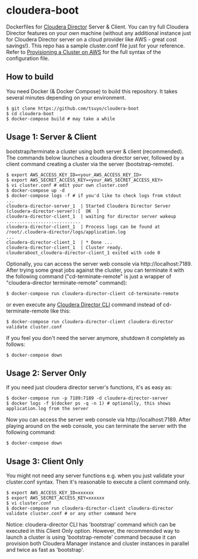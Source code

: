 # cloudera-boot
Dockerfiles for [Cloudera Director][1] Server & Client. You can try full Cloudera Director features on your own machine (without any additional instance just for Cloudera Director server on a cloud provider like AWS - great cost savings!). This repo has a sample cluster.conf file just for your reference. Refer to [Provisioning a Cluster on AWS][2] for the full syntax of the configuration file.

## How to build
You need Docker (& Docker Compose) to build this repository. It takes several minutes depending on your environment.
```
$ git clone https://github.com/tsuyo/cloudera-boot
$ cd cloudera-boot
$ docker-compose build # may take a while
```

## Usage 1: Server & Client
bootstrap/terminate a cluster using both server & client (recommended). The commands below launches a cloudera director server, followed by a client command creating a cluster via the server (bootstrap-remote).
```
$ export AWS_ACCESS_KEY_ID=<your_AWS_ACCESS_KEY_ID>
$ export AWS_SECRET_ACCESS_KEY=<your_AWS_SECRET_ACCESS_KEY>
$ vi cluster.conf # edit your own cluster.conf
$ docker-compose up -d
$ docker-compose logs -f # if you'd like to check logs from stdout
...
cloudera-director-server_1  | Started Cloudera Director Server (cloudera-director-server):[  OK  ]
cloudera-director-client_1  | waiting for director server wakeup ............................
cloudera-director-client_1  | Process logs can be found at /root/.cloudera-director/logs/application.log
...
cloudera-director-client_1  | * Done ...
cloudera-director-client_1  | Cluster ready.
clouderaboot_cloudera-director-client_1 exited with code 0
```
Optionally, you can access the server web console via http://localhost:7189. After trying some great jobs against the cluster, you can terminate it with the following command ("cd-terminate-remote" is just a wrapper of "cloudera-director terminate-remote" command):
```
$ docker-compose run cloudera-director-client cd-terminate-remote
```
or even execute any [Cloudera Director CLI][3] command instead of cd-terminate-remote like this:
```
$ docker-compose run cloudera-director-client cloudera-director validate cluster.conf
```
If you feel you don't need the server anymore, shutdown it completely as follows:
```
$ docker-compose down
```

## Usage 2: Server Only
If you need just cloudera director server's functions, it's as easy as:
```
$ docker-compose run -p 7189:7189 -d cloudera-director-server
$ docker logs -f $(docker ps -q -n 1) # optionally, this shows application.log from the server
```
Now you can access the server web console via http://localhost:7189. After playing around on the web console, you can terminate the server with the following command:
```
$ docker-compose down
```

## Usage 3: Client Only
You might not need any server functions e.g. when you just validate your cluster.conf syntax. Then it's reasonable to execute a client command only.
```
$ export AWS_ACCESS_KEY_ID=xxxxxx
$ export AWS_SECRET_ACCESS_KEY=xxxxxx
$ vi cluster.conf
$ docker-compose run cloudera-director-client cloudera-director validate cluster.conf # or any other command here
```
Notice: cloudera-director CLI has 'bootstrap' command which can be executed in this Client Only option. However, the recommended way to launch a cluster is using 'bootstrap-remote' command because it can provision both Cloudera Manager instance and cluster instances in parallel and twice as fast as 'bootstrap'.

[1]: http://www.cloudera.com/documentation/director/latest/topics/director_intro.html
[2]: http://www.cloudera.com/documentation/director/latest/topics/director_deployment_modify_config_file.html
[3]: http://www.cloudera.com/documentation/director/latest/topics/director_cli_commands.html
